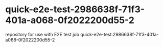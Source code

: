 # quick-e2e-test-2986638f-71f3-401a-a068-0f2022200d55-2
repository for use with E2E test job quick-e2e-test:2986638f-71f3-401a-a068-0f2022200d55-2
